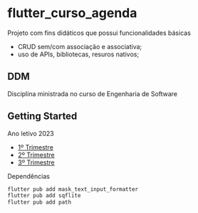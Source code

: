 # flutter_curso_agenda 
Projeto com fins didáticos que possui funcionalidades básicas
- CRUD sem/com associação e associativa;
- uso de APIs, bibliotecas, resuros nativos;


## DDM
Disciplina ministrada no curso de Engenharia de Software

## Getting Started

Ano letivo 2023<br>
- [1º Trimestre](lib/aula/1_trimestre)
- [2º Trimestre](lib/aula/2_trimestre)
- [3º Trimestre](lib/aula/3_trimestre)

Dependências
```cmd
flutter pub add mask_text_input_formatter
flutter pub add sqflite
flutter pub add path  
```
